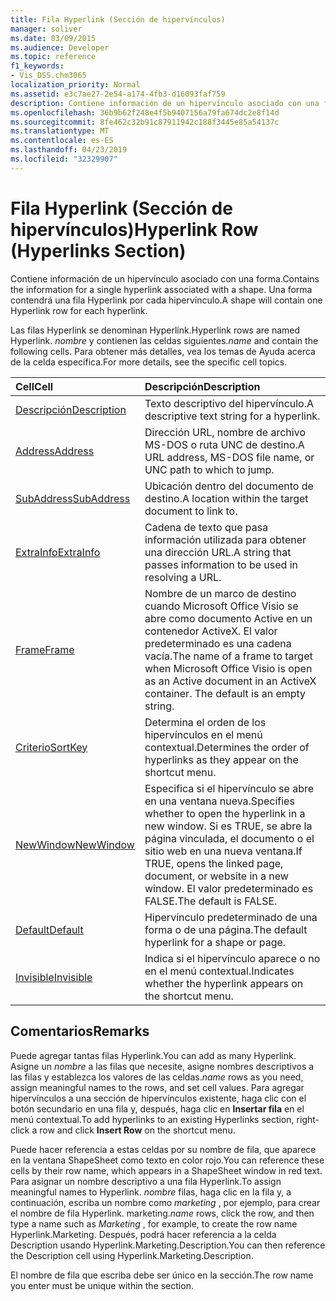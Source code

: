 ```yaml
---
title: Fila Hyperlink (Sección de hipervínculos)
manager: soliver
ms.date: 03/09/2015
ms.audience: Developer
ms.topic: reference
f1_keywords:
- Vis_DSS.chm3065
localization_priority: Normal
ms.assetid: e3c7ae27-2e54-a174-4fb3-d16093faf759
description: Contiene información de un hipervínculo asociado con una forma. Una forma contendrá una fila Hyperlink por cada hipervínculo.
ms.openlocfilehash: 36b9b62f248e4f5b9407156a79fa674dc2e8f14d
ms.sourcegitcommit: 8fe462c32b91c87911942c188f3445e85a54137c
ms.translationtype: MT
ms.contentlocale: es-ES
ms.lasthandoff: 04/23/2019
ms.locfileid: "32329907"
---
```

# <a name="hyperlink-row-hyperlinks-section"></a><span data-ttu-id="8cd0d-104">Fila Hyperlink (Sección de hipervínculos)</span><span class="sxs-lookup"><span data-stu-id="8cd0d-104">Hyperlink Row (Hyperlinks Section)</span></span>

<span data-ttu-id="8cd0d-105">Contiene información de un hipervínculo asociado con una forma.</span><span class="sxs-lookup"><span data-stu-id="8cd0d-105">Contains the information for a single hyperlink associated with a shape.</span></span> <span data-ttu-id="8cd0d-106">Una forma contendrá una fila Hyperlink por cada hipervínculo.</span><span class="sxs-lookup"><span data-stu-id="8cd0d-106">A shape will contain one Hyperlink row for each hyperlink.</span></span>
  
<span data-ttu-id="8cd0d-107">Las filas Hyperlink se denominan Hyperlink.</span><span class="sxs-lookup"><span data-stu-id="8cd0d-107">Hyperlink rows are named Hyperlink.</span></span> <span data-ttu-id="8cd0d-108">*nombre* y contienen las celdas siguientes.</span><span class="sxs-lookup"><span data-stu-id="8cd0d-108">*name*  and contain the following cells.</span></span> <span data-ttu-id="8cd0d-109">Para obtener más detalles, vea los temas de Ayuda acerca de la celda específica.</span><span class="sxs-lookup"><span data-stu-id="8cd0d-109">For more details, see the specific cell topics.</span></span> 
  
|<span data-ttu-id="8cd0d-110">**Cell**</span><span class="sxs-lookup"><span data-stu-id="8cd0d-110">**Cell**</span></span>|<span data-ttu-id="8cd0d-111">**Descripción**</span><span class="sxs-lookup"><span data-stu-id="8cd0d-111">**Description**</span></span>|
|:-----|:-----|
|[<span data-ttu-id="8cd0d-112">Descripción</span><span class="sxs-lookup"><span data-stu-id="8cd0d-112">Description</span></span>](description-cell-hyperlinks-section.md) <br/> |<span data-ttu-id="8cd0d-113">Texto descriptivo del hipervínculo.</span><span class="sxs-lookup"><span data-stu-id="8cd0d-113">A descriptive text string for a hyperlink.</span></span>  <br/> |
|[<span data-ttu-id="8cd0d-114">Address</span><span class="sxs-lookup"><span data-stu-id="8cd0d-114">Address</span></span>](address-cell-hyperlinks-section.md) <br/> |<span data-ttu-id="8cd0d-115">Dirección URL, nombre de archivo MS-DOS o ruta UNC de destino.</span><span class="sxs-lookup"><span data-stu-id="8cd0d-115">A URL address, MS-DOS file name, or UNC path to which to jump.</span></span>  <br/> |
|[<span data-ttu-id="8cd0d-116">SubAddress</span><span class="sxs-lookup"><span data-stu-id="8cd0d-116">SubAddress</span></span>](subaddress-cell-hyperlinks-section.md) <br/> |<span data-ttu-id="8cd0d-117">Ubicación dentro del documento de destino.</span><span class="sxs-lookup"><span data-stu-id="8cd0d-117">A location within the target document to link to.</span></span>  <br/> |
|[<span data-ttu-id="8cd0d-118">ExtraInfo</span><span class="sxs-lookup"><span data-stu-id="8cd0d-118">ExtraInfo</span></span>](extrainfo-cell-hyperlinks-section.md) <br/> |<span data-ttu-id="8cd0d-119">Cadena de texto que pasa información utilizada para obtener una dirección URL.</span><span class="sxs-lookup"><span data-stu-id="8cd0d-119">A string that passes information to be used in resolving a URL.</span></span>  <br/> |
|[<span data-ttu-id="8cd0d-120">Frame</span><span class="sxs-lookup"><span data-stu-id="8cd0d-120">Frame</span></span>](frame-cell-hyperlinks-section.md) <br/> |<span data-ttu-id="8cd0d-p104">Nombre de un marco de destino cuando Microsoft Office Visio se abre como documento Active en un contenedor ActiveX. El valor predeterminado es una cadena vacía.</span><span class="sxs-lookup"><span data-stu-id="8cd0d-p104">The name of a frame to target when Microsoft Office Visio is open as an Active document in an ActiveX container. The default is an empty string.</span></span>  <br/> |
|[<span data-ttu-id="8cd0d-123">Criterio</span><span class="sxs-lookup"><span data-stu-id="8cd0d-123">SortKey</span></span>](sortkey-cell-hyperlinks-section.md) <br/> |<span data-ttu-id="8cd0d-124">Determina el orden de los hipervínculos en el menú contextual.</span><span class="sxs-lookup"><span data-stu-id="8cd0d-124">Determines the order of hyperlinks as they appear on the shortcut menu.</span></span>  <br/> |
|[<span data-ttu-id="8cd0d-125">NewWindow</span><span class="sxs-lookup"><span data-stu-id="8cd0d-125">NewWindow</span></span>](newwindow-cell-hyperlinks-section.md) <br/> |<span data-ttu-id="8cd0d-126">Especifica si el hipervínculo se abre en una ventana nueva.</span><span class="sxs-lookup"><span data-stu-id="8cd0d-126">Specifies whether to open the hyperlink in a new window.</span></span> <span data-ttu-id="8cd0d-127">Si es TRUE, se abre la página vinculada, el documento o el sitio web en una nueva ventana.</span><span class="sxs-lookup"><span data-stu-id="8cd0d-127">If TRUE, opens the linked page, document, or website in a new window.</span></span> <span data-ttu-id="8cd0d-128">El valor predeterminado es FALSE.</span><span class="sxs-lookup"><span data-stu-id="8cd0d-128">The default is FALSE.</span></span>  <br/> |
|[<span data-ttu-id="8cd0d-129">Default</span><span class="sxs-lookup"><span data-stu-id="8cd0d-129">Default</span></span>](default-cell-hyperlinks-section.md) <br/> |<span data-ttu-id="8cd0d-130">Hipervínculo predeterminado de una forma o de una página.</span><span class="sxs-lookup"><span data-stu-id="8cd0d-130">The default hyperlink for a shape or page.</span></span>  <br/> |
|[<span data-ttu-id="8cd0d-131">Invisible</span><span class="sxs-lookup"><span data-stu-id="8cd0d-131">Invisible</span></span>](invisible-cell-hyperlinks-section.md) <br/> |<span data-ttu-id="8cd0d-132">Indica si el hipervínculo aparece o no en el menú contextual.</span><span class="sxs-lookup"><span data-stu-id="8cd0d-132">Indicates whether the hyperlink appears on the shortcut menu.</span></span>  <br/> |
   
## <a name="remarks"></a><span data-ttu-id="8cd0d-133">Comentarios</span><span class="sxs-lookup"><span data-stu-id="8cd0d-133">Remarks</span></span>

 <span data-ttu-id="8cd0d-134">Puede agregar tantas filas Hyperlink.</span><span class="sxs-lookup"><span data-stu-id="8cd0d-134">You can add as many Hyperlink.</span></span>  <span data-ttu-id="8cd0d-135">Asigne un *nombre* a las filas que necesite, asigne nombres descriptivos a las filas y establezca los valores de las celdas.</span><span class="sxs-lookup"><span data-stu-id="8cd0d-135">*name*  rows as you need, assign meaningful names to the rows, and set cell values.</span></span> <span data-ttu-id="8cd0d-136">Para agregar hipervínculos a una sección de hipervínculos existente, haga clic con el botón secundario en una fila y, después, haga clic en **Insertar fila** en el menú contextual.</span><span class="sxs-lookup"><span data-stu-id="8cd0d-136">To add hyperlinks to an existing Hyperlinks section, right-click a row and click **Insert Row** on the shortcut menu.</span></span> 
  
<span data-ttu-id="8cd0d-137">Puede hacer referencia a estas celdas por su nombre de fila, que aparece en la ventana ShapeSheet como texto en color rojo.</span><span class="sxs-lookup"><span data-stu-id="8cd0d-137">You can reference these cells by their row name, which appears in a ShapeSheet window in red text.</span></span> <span data-ttu-id="8cd0d-138">Para asignar un nombre descriptivo a una fila Hyperlink.</span><span class="sxs-lookup"><span data-stu-id="8cd0d-138">To assign meaningful names to Hyperlink.</span></span> <span data-ttu-id="8cd0d-139">*nombre* filas, haga clic en la fila y, a continuación, escriba un nombre como *marketing* , por ejemplo, para crear el nombre de fila Hyperlink. marketing.</span><span class="sxs-lookup"><span data-stu-id="8cd0d-139">*name*  rows, click the row, and then type a name such as  *Marketing*  , for example, to create the row name Hyperlink.Marketing.</span></span> <span data-ttu-id="8cd0d-140">Después, podrá hacer referencia a la celda Description usando Hyperlink.Marketing.Description.</span><span class="sxs-lookup"><span data-stu-id="8cd0d-140">You can then reference the Description cell using Hyperlink.Marketing.Description.</span></span> 
  
<span data-ttu-id="8cd0d-141">El nombre de fila que escriba debe ser único en la sección.</span><span class="sxs-lookup"><span data-stu-id="8cd0d-141">The row name you enter must be unique within the section.</span></span>
  

